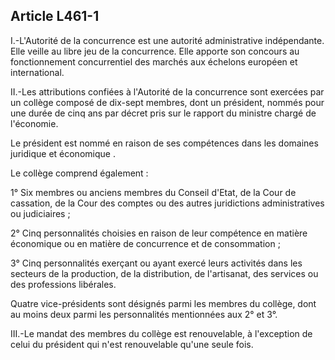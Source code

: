 Article L461-1
----
I.-L'Autorité de la concurrence est une autorité administrative indépendante.
Elle veille au libre jeu de la concurrence. Elle apporte son concours au
fonctionnement concurrentiel des marchés aux échelons européen et international.

II.-Les attributions confiées à l'Autorité de la concurrence sont exercées par
un collège composé de dix-sept membres, dont un président, nommés pour une durée
de cinq ans par décret pris sur le rapport du ministre chargé de l'économie.

Le président est nommé en raison de ses compétences dans les domaines juridique
et économique .

Le collège comprend également :

1° Six membres ou anciens membres du Conseil d'Etat, de la Cour de cassation, de
la Cour des comptes ou des autres juridictions administratives ou judiciaires ;

2° Cinq personnalités choisies en raison de leur compétence en matière
économique ou en matière de concurrence et de consommation ;

3° Cinq personnalités exerçant ou ayant exercé leurs activités dans les secteurs
de la production, de la distribution, de l'artisanat, des services ou des
professions libérales.

Quatre vice-présidents sont désignés parmi les membres du collège, dont au moins
deux parmi les personnalités mentionnées aux 2° et 3°.

III.-Le mandat des membres du collège est renouvelable, à l'exception de celui
du président qui n'est renouvelable qu'une seule fois.
